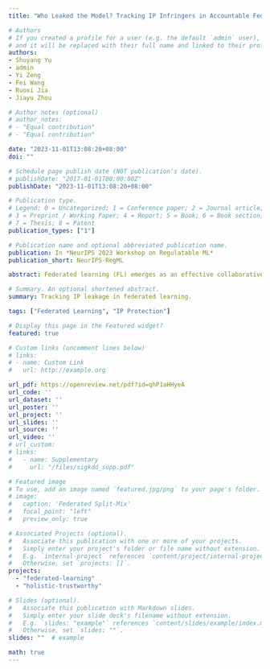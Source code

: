```yaml
---
title: "Who Leaked the Model? Tracking IP Infringers in Accountable Federated Learning"

# Authors
# If you created a profile for a user (e.g. the default `admin` user), write the username (folder name) here 
# and it will be replaced with their full name and linked to their profile.
authors:
- Shuyang Yu
- admin
- Yi Zeng
- Fei Wang
- Ruoxi Jia
- Jiayu Zhou

# Author notes (optional)
# author_notes:
# - "Equal contribution"
# - "Equal contribution"

date: "2023-11-01T13:08:20+08:00"
doi: ""

# Schedule page publish date (NOT publication's date).
# publishDate: "2017-01-01T00:00:00Z"
publishDate: "2023-11-01T13:08:20+08:00"

# Publication type.
# Legend: 0 = Uncategorized; 1 = Conference paper; 2 = Journal article;
# 3 = Preprint / Working Paper; 4 = Report; 5 = Book; 6 = Book section;
# 7 = Thesis; 8 = Patent
publication_types: ["1"]

# Publication name and optional abbreviated publication name.
publication: In *NeurIPS 2023 Workshop on Regulatable ML*
publication_short: NeurIPS-RegML

abstract: Federated learning (FL) emerges as an effective collaborative learning framework to coordinate data and computation resources from massive and distributed clients in training. Such collaboration results in non-trivial intellectual property (IP) represented by the model parameters that should be protected and shared by the whole party rather than an individual user. Meanwhile, the distributed nature of FL endorses a malicious client the convenience to compromise IP through illegal model leakage to unauthorized third parties. To block such IP leakage, it is essential to make the IP identifiable in the shared model and locate the anonymous infringer who first leaks it. The collective challenges call for accountable federated learning, which requires verifiable ownership of the model and is capable of revealing the infringer's identity upon leakage. In this paper, we propose Decodable Unique Watermarking (DUW) for complying with the requirements of accountable FL. Specifically, before a global model is sent to a client in an FL round, DUW encodes a client-unique key into the model by leveraging a backdoor-based watermark injection. To identify the infringer of a leaked model, DUW examines the model and checks if the triggers can be decoded as the corresponding keys. Extensive empirical results show that DUW is highly effective and robust, achieving over 99% watermark success rate for Digits, CIFAR-10, and CIFAR-100 datasets under heterogeneous FL settings, and identifying the IP infringer with 100% accuracy even after common watermark removal attempts.

# Summary. An optional shortened abstract.
summary: Tracking IP leakage in federated learning.

tags: ["Federated Learning", "IP Protection"]

# Display this page in the Featured widget?
featured: true

# Custom links (uncomment lines below)
# links:
# - name: Custom Link
#   url: http://example.org

url_pdf: https://openreview.net/pdf?id=qhP1aHHyeA
url_code: ''
url_dataset: ''
url_poster: ''
url_project: ''
url_slides: ''
url_source: ''
url_video: ''
# url_custom:
# links:
#   - name: Supplementary
#     url: "/files/sigkdd_supp.pdf"

# Featured image
# To use, add an image named `featured.jpg/png` to your page's folder. 
# image:
#   caption: 'Federated Split-Mix'
#   focal_point: "left"
#   preview_only: true

# Associated Projects (optional).
#   Associate this publication with one or more of your projects.
#   Simply enter your project's folder or file name without extension.
#   E.g. `internal-project` references `content/project/internal-project/index.md`.
#   Otherwise, set `projects: []`.
projects:
  - "federated-learning"
  - "holistic-trustworthy"

# Slides (optional).
#   Associate this publication with Markdown slides.
#   Simply enter your slide deck's filename without extension.
#   E.g. `slides: "example"` references `content/slides/example/index.md`.
#   Otherwise, set `slides: ""`.
slides: ""  # example

math: true
---
```


